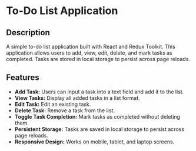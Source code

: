 # To-Do List Application

## Description
A simple to-do list application built with React and Redux Toolkit. This application allows users to add, view, edit, delete, and mark tasks as completed. Tasks are stored in local storage to persist across page reloads.

## Features
- **Add Task:** Users can input a task into a text field and add it to the list.
- **View Tasks:** Display all added tasks in a list format.
- **Edit Task:** Edit an existing task.
- **Delete Task:** Remove a task from the list.
- **Toggle Task Completion:** Mark tasks as completed without deleting them.
- **Persistent Storage:** Tasks are saved in local storage to persist across page reloads.
- **Responsive Design:** Works on mobile, tablet, and laptop screens.
